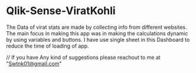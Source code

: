 # Qlik-Sense-ViratKohli

The Data of virat stats are made by collecting info from different websites.
The main focus in making this app was in making the calculations dynamic by using variables and buttons.
I have use single sheet in this Dashboard to reduce the time of loading of app.


// If you have Any kind of suggestions please reachout to me at "Swtnk01@gmail.com"
